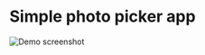 #  Simple photo picker app

![Demo screenshot](https://github.com/kopyl/simple-photo-picker-demo-ios-swift/blob/main/README/demo.png?raw=true)

